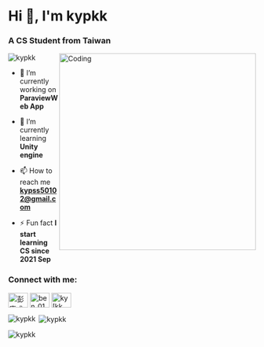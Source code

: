 <h1 align="left">Hi 👋, I'm kypkk</h1>
<h3 align="left">A CS Student from Taiwan</h3>
<img
img align="right" alt="Coding" width="400" src="https://cdn.dribbble.com/users/1059583/screenshots/4171367/coding-freak.gif"
/>

<p align="left"> <img src="https://komarev.com/ghpvc/?username=kypkk&label=Profile%20views&color=0e75b6&style=flat" alt="kypkk" /> </p>

- 🔭 I’m currently working on **ParaviewWeb App**

- 🌱 I’m currently learning **Unity engine**

- 📫 How to reach me **kypss50102@gmail.com**

- ⚡ Fun fact **I start learning CS since 2021 Sep**

<h3 align="left">Connect with me:</h3>
<p align="left">
<a href="https://fb.com/彭康彧" target="blank"><img align="center" src="https://raw.githubusercontent.com/rahuldkjain/github-profile-readme-generator/master/src/images/icons/Social/facebook.svg" alt="彭康彧" height="30" width="40" /></a>
<a href="https://instagram.com/ben_0103_" target="blank"><img align="center" src="https://raw.githubusercontent.com/rahuldkjain/github-profile-readme-generator/master/src/images/icons/Social/instagram.svg" alt="ben_0103_" height="30" width="40" /></a>
<a href="https://www.leetcode.com/ky[kk" target="blank"><img align="center" src="https://raw.githubusercontent.com/rahuldkjain/github-profile-readme-generator/master/src/images/icons/Social/leet-code.svg" alt="ky[kk" height="30" width="40" /></a>
</p>

<p><img align="left" src="https://github-readme-stats.vercel.app/api/top-langs?username=kypkk&show_icons=true&locale=en&layout=compact" alt="kypkk" /></p>

<p>&nbsp;<img align="center" src="https://github-readme-stats.vercel.app/api?username=kypkk&show_icons=true&locale=en" alt="kypkk" /></p>

<p><img align="center" src="https://github-readme-streak-stats.herokuapp.com/?user=kypkk&" alt="kypkk" /></p>

